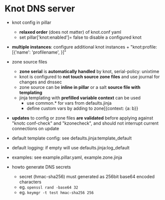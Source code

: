 # Knot DNS server

+ knot config in pillar
    + **relaxed order** (does not matter) of knot.conf yaml
    + set pillar['knot:enabled']= false to disable a configured knot

+ **multiple instances**: configure additional knot instances
        + "knot:profile:[{'name': 'profilename', }]"

+ zone source files
    + **zone serial** is **automatically handled** by knot, serial-policy: unixtime
    + knot is configured to **not touch source zone files** and use journal for changes and dnssec
    + zone source can be **inline in pillar** or a salt **source file with templating**
    + jinja templating with **prefilled variable context** can be used
        + use common.* for vars from defaults.jinja
        + define custom vars by adding to zone[{context: {a: b}}

+ **updates** to config or zone files **are validated**
    before applying against "knotc conf-check" and "kzonecheck",
    and should not interrupt current connections on update

+ default template config: see defaults.jinja:template_default
+ default logging: if empty will use defaults.jinja:log_default
+ examples: see example.pillar.yaml, example.zone.jinja

+ howto generate DNS secrets
    + secret (hmac-sha256) must generated as 256bit base64 encoded characters
    + eg. `openssl rand -base64 32`
    + eg. `keymgr -t test hmac-sha256 256`
